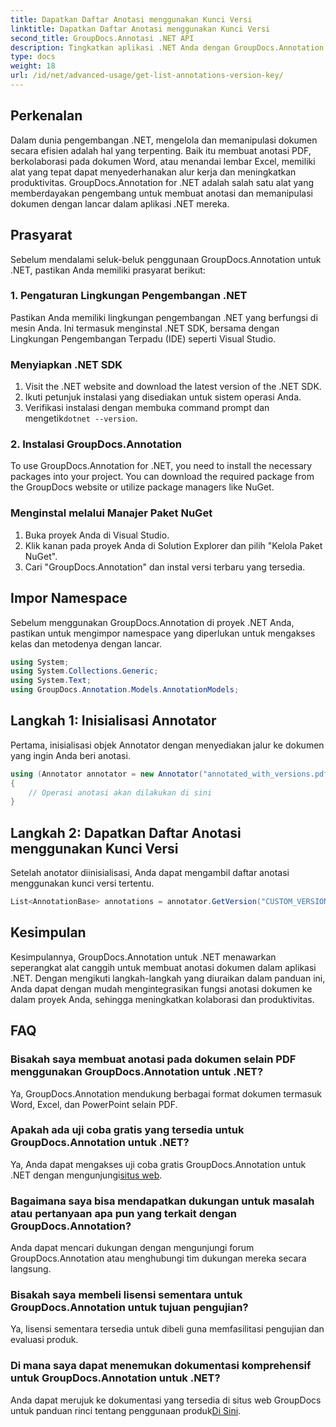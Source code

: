 ```yaml
---
title: Dapatkan Daftar Anotasi menggunakan Kunci Versi
linktitle: Dapatkan Daftar Anotasi menggunakan Kunci Versi
second_title: GroupDocs.Annotasi .NET API
description: Tingkatkan aplikasi .NET Anda dengan GroupDocs.Annotation untuk anotasi dokumen yang lancar. Ikuti panduan langkah demi langkah kami untuk integrasi yang efektif.
type: docs
weight: 18
url: /id/net/advanced-usage/get-list-annotations-version-key/
---
```

## Perkenalan
Dalam dunia pengembangan .NET, mengelola dan memanipulasi dokumen secara efisien adalah hal yang terpenting. Baik itu membuat anotasi PDF, berkolaborasi pada dokumen Word, atau menandai lembar Excel, memiliki alat yang tepat dapat menyederhanakan alur kerja dan meningkatkan produktivitas. GroupDocs.Annotation for .NET adalah salah satu alat yang memberdayakan pengembang untuk membuat anotasi dan memanipulasi dokumen dengan lancar dalam aplikasi .NET mereka.
## Prasyarat
Sebelum mendalami seluk-beluk penggunaan GroupDocs.Annotation untuk .NET, pastikan Anda memiliki prasyarat berikut:
### 1. Pengaturan Lingkungan Pengembangan .NET
Pastikan Anda memiliki lingkungan pengembangan .NET yang berfungsi di mesin Anda. Ini termasuk menginstal .NET SDK, bersama dengan Lingkungan Pengembangan Terpadu (IDE) seperti Visual Studio.
### Menyiapkan .NET SDK
1. Visit the .NET website and download the latest version of the .NET SDK.
2. Ikuti petunjuk instalasi yang disediakan untuk sistem operasi Anda.
3.  Verifikasi instalasi dengan membuka command prompt dan mengetik`dotnet --version`.
### 2. Instalasi GroupDocs.Annotation
To use GroupDocs.Annotation for .NET, you need to install the necessary packages into your project. You can download the required package from the GroupDocs website or utilize package managers like NuGet.
### Menginstal melalui Manajer Paket NuGet
1. Buka proyek Anda di Visual Studio.
2. Klik kanan pada proyek Anda di Solution Explorer dan pilih "Kelola Paket NuGet".
3. Cari "GroupDocs.Annotation" dan instal versi terbaru yang tersedia.

## Impor Namespace
Sebelum menggunakan GroupDocs.Annotation di proyek .NET Anda, pastikan untuk mengimpor namespace yang diperlukan untuk mengakses kelas dan metodenya dengan lancar.
```csharp
using System;
using System.Collections.Generic;
using System.Text;
using GroupDocs.Annotation.Models.AnnotationModels;
```
## Langkah 1: Inisialisasi Annotator
Pertama, inisialisasi objek Annotator dengan menyediakan jalur ke dokumen yang ingin Anda beri anotasi.
```csharp
using (Annotator annotator = new Annotator("annotated_with_versions.pdf"))
{
    // Operasi anotasi akan dilakukan di sini
}
```
## Langkah 2: Dapatkan Daftar Anotasi menggunakan Kunci Versi
Setelah anotator diinisialisasi, Anda dapat mengambil daftar anotasi menggunakan kunci versi tertentu.
```csharp
List<AnnotationBase> annotations = annotator.GetVersion("CUSTOM_VERSION");
```

## Kesimpulan
Kesimpulannya, GroupDocs.Annotation untuk .NET menawarkan seperangkat alat canggih untuk membuat anotasi dokumen dalam aplikasi .NET. Dengan mengikuti langkah-langkah yang diuraikan dalam panduan ini, Anda dapat dengan mudah mengintegrasikan fungsi anotasi dokumen ke dalam proyek Anda, sehingga meningkatkan kolaborasi dan produktivitas.
## FAQ
### Bisakah saya membuat anotasi pada dokumen selain PDF menggunakan GroupDocs.Annotation untuk .NET?
Ya, GroupDocs.Annotation mendukung berbagai format dokumen termasuk Word, Excel, dan PowerPoint selain PDF.
### Apakah ada uji coba gratis yang tersedia untuk GroupDocs.Annotation untuk .NET?
 Ya, Anda dapat mengakses uji coba gratis GroupDocs.Annotation untuk .NET dengan mengunjungi[situs web](https://releases.groupdocs.com/annotation/net/).
### Bagaimana saya bisa mendapatkan dukungan untuk masalah atau pertanyaan apa pun yang terkait dengan GroupDocs.Annotation?
Anda dapat mencari dukungan dengan mengunjungi forum GroupDocs.Annotation atau menghubungi tim dukungan mereka secara langsung.
### Bisakah saya membeli lisensi sementara untuk GroupDocs.Annotation untuk tujuan pengujian?
Ya, lisensi sementara tersedia untuk dibeli guna memfasilitasi pengujian dan evaluasi produk.
### Di mana saya dapat menemukan dokumentasi komprehensif untuk GroupDocs.Annotation untuk .NET?
 Anda dapat merujuk ke dokumentasi yang tersedia di situs web GroupDocs untuk panduan rinci tentang penggunaan produk[Di Sini]( https://reference.groupdocs.com/annotation/net/).
